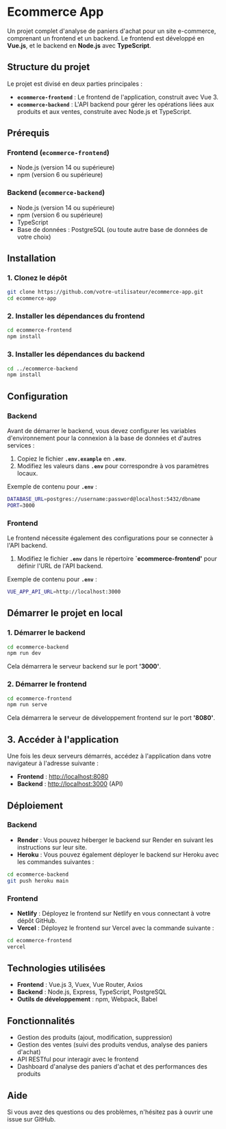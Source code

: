 # Ecommerce App

Un projet complet d'analyse de paniers d'achat pour un site e-commerce, comprenant un frontend et un backend. Le frontend est développé en **Vue.js**, et le backend en **Node.js** avec **TypeScript**.

## Structure du projet

Le projet est divisé en deux parties principales :

- **`ecommerce-frontend`** : Le frontend de l'application, construit avec Vue 3.
- **`ecommerce-backend`** : L'API backend pour gérer les opérations liées aux produits et aux ventes, construite avec Node.js et TypeScript.

## Prérequis

### Frontend (`ecommerce-frontend`)

- Node.js (version 14 ou supérieure)
- npm (version 6 ou supérieure)

### Backend (`ecommerce-backend`)

- Node.js (version 14 ou supérieure)
- npm (version 6 ou supérieure)
- TypeScript
- Base de données : PostgreSQL (ou toute autre base de données de votre choix)

## Installation

### 1. Clonez le dépôt

```bash
git clone https://github.com/votre-utilisateur/ecommerce-app.git
cd ecommerce-app
```  

### 2. Installer les dépendances du frontend

```bash
cd ecommerce-frontend
npm install
```
### 3. Installer les dépendances du backend

```bash
cd ../ecommerce-backend
npm install
```
## Configuration

### Backend

Avant de démarrer le backend, vous devez configurer les variables d'environnement pour la connexion à la base de données et d'autres services :

  1. Copiez le fichier **`.env.example`** en **`.env`**.
  2. Modifiez les valeurs dans **`.env`** pour correspondre à vos paramètres locaux.
   
Exemple de contenu pour **`.env`** :
```bash
DATABASE_URL=postgres://username:password@localhost:5432/dbname
PORT=3000
```
### Frontend

Le frontend nécessite également des configurations pour se connecter à l'API backend.

  1. Modifiez le fichier **`.env`** dans le répertoire **`ecommerce-frontend'** pour définir l'URL de l'API backend.

Exemple de contenu pour **`.env`** :
```bash
VUE_APP_API_URL=http://localhost:3000
```

## Démarrer le projet en local

### 1. Démarrer le backend
```bash
cd ecommerce-backend
npm run dev
```
Cela démarrera le serveur backend sur le port **'3000'**.

### 2. Démarrer le frontend
```bash
cd ecommerce-frontend
npm run serve
```
Cela démarrera le serveur de développement frontend sur le port **'8080'**.


## 3. Accéder à l'application

Une fois les deux serveurs démarrés, accédez à l'application dans votre navigateur à l'adresse suivante :

- **Frontend** : [http://localhost:8080](http://localhost:8080)
- **Backend** : [http://localhost:3000](http://localhost:3000) (API)

## Déploiement

### Backend

- **Render** : Vous pouvez héberger le backend sur Render en suivant les instructions sur leur site.
- **Heroku** : Vous pouvez également déployer le backend sur Heroku avec les commandes suivantes :

```bash
cd ecommerce-backend
git push heroku main
```

### Frontend

- **Netlify** : Déployez le frontend sur Netlify en vous connectant à votre dépôt GitHub.
- **Vercel** : Déployez le frontend sur Vercel avec la commande suivante :
  
```bash
cd ecommerce-frontend
vercel
```

## Technologies utilisées

- **Frontend** : Vue.js 3, Vuex, Vue Router, Axios
- **Backend** : Node.js, Express, TypeScript, PostgreSQL
- **Outils de développement** : npm, Webpack, Babel

## Fonctionnalités

- Gestion des produits (ajout, modification, suppression)
- Gestion des ventes (suivi des produits vendus, analyse des paniers d'achat)
- API RESTful pour interagir avec le frontend
- Dashboard d'analyse des paniers d'achat et des performances des produits

## Aide

Si vous avez des questions ou des problèmes, n'hésitez pas à ouvrir une issue sur GitHub.



